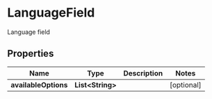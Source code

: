 

# LanguageField

Language field

## Properties

Name | Type | Description | Notes
------------ | ------------- | ------------- | -------------
**availableOptions** | **List&lt;String&gt;** |  |  [optional]




